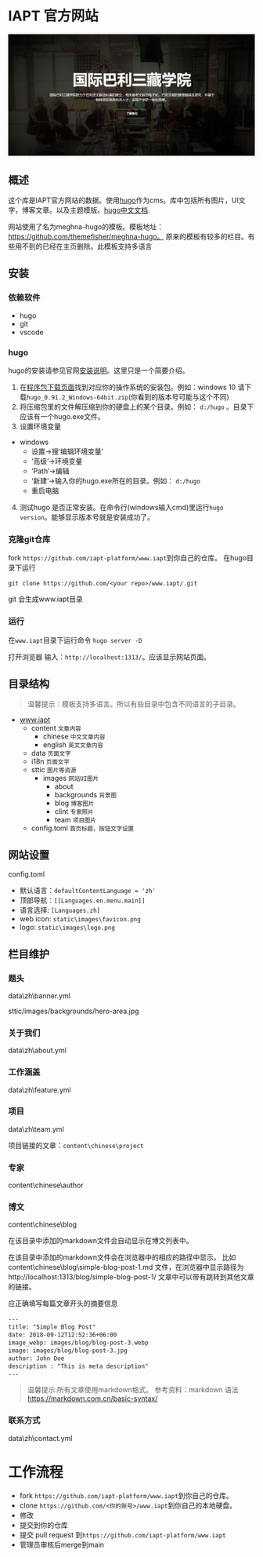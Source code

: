# IAPT 官方网站

![homepage](static/images/readme/example.jpg)

## 概述

这个库是IAPT官方网站的数据。使用[hugo](https://gohugo.io/)作为cms。库中包括所有图片，UI文字，博客文章。以及主题模版。[hugo中文文档](https://www.gohugo.org/doc/).

网站使用了名为meghna-hugo的模板。模板地址：https://github.com/themefisher/meghna-hugo。
原来的模板有较多的栏目。有些用不到的已经在主页删除。此模板支持多语言

## 安装

### 依赖软件

- hugo
- git
- vscode

### hugo
hugo的安装请参见官网[安装说明](https://gohugo.io/getting-started/installing/)。这里只是一个简要介绍。

1. 在[程序包下载页面](https://github.com/gohugoio/hugo/releases)找到对应你的操作系统的安装包。例如：windows 10 请下载`hugo_0.91.2_Windows-64bit.zip`(你看到的版本号可能与这个不同)
2. 将压缩包里的文件解压缩到你的硬盘上的某个目录。例如： `d:/hugo` 。目录下应该有一个hugo.exe文件。
3. 设置环境变量
  - windows
    - 设置->搜‘编辑环境变量’
	- ‘高级’->环境变量
	- ‘Path’->编辑
	- ‘新建’->输入你的hugo.exe所在的目录。例如： `d:/hugo` 
	- 重启电脑
4. 测试hugo 是否正常安装。在命令行(windows输入cmd)里运行`hugo version`。能够显示版本号就是安装成功了。

### 克隆git仓库

fork `https://github.com/iapt-platform/www.iapt`到你自己的仓库。
在hugo目录下运行
```
git clone https://github.com/<your repo>/www.iapt/.git
```
git 会生成www.iapt目录

### 运行

在`www.iapt`目录下运行命令 `hugo server -D`

打开浏览器 输入：`http://localhost:1313/`。应该显示网站页面。

## 目录结构

> 温馨提示：模板支持多语言。所以有些目录中包含不同语言的子目录。

- www.iapt
	- content `文章内容`
		- chinese `中文文章内容`
		- english `英文文章内容`
	- data `页面文字`
	- i18n `页面文字`
	- sttic `图片等资源`
		- images `网站UI图片`
			- about 
			- backgrounds `背景图`
			- blog `博客图片`
			- clint `专家照片`
			- team `项目图片`
	- config.toml `首页标题，按钮文字设置`

## 网站设置

config.toml

- 默认语言：`defaultContentLanguage = 'zh'`
- 顶部导航：`[[Languages.en.menu.main]]`
- 语言选择: `[Languages.zh]`
- web icon: `static\images\favicon.png`
- logo: `static\images\logo.png`

## 栏目维护

### 题头

data\zh\banner.yml

sttic/images/backgrounds/hero-area.jpg

### 关于我们

data\zh\about.yml

### 工作涵盖

data\zh\feature.yml

### 项目

data\zh\team.yml

项目链接的文章：`content\chinese\project`

### 专家

content\chinese\author

### 博文

content\chinese\blog

在该目录中添加的markdown文件会自动显示在博文列表中。

在该目录中添加的markdown文件会在浏览器中的相应的路径中显示。
比如 content\chinese\blog\simple-blog-post-1.md 文件，在浏览器中显示路径为 http://localhost:1313/blog/simple-blog-post-1/
文章中可以带有跳转到其他文章的链接。

应正确填写每篇文章开头的摘要信息 

```
---
title: "Simple Blog Post"
date: 2018-09-12T12:52:36+06:00
image_webp: images/blog/blog-post-3.webp
image: images/blog/blog-post-3.jpg
author: John Doe
description : "This is meta description"
---
```

>温馨提示:所有文章使用markdown格式。
>参考资料：markdown 语法 https://markdown.com.cn/basic-syntax/

### 联系方式

data\zh\contact.yml

# 工作流程

- fork `https://github.com/iapt-platform/www.iapt`到你自己的仓库。
- clone `https://github.com/<你的账号>/www.iapt`到你自己的本地硬盘。
- 修改
- 提交到你的仓库
- 提交 pull request 到`https://github.com/iapt-platform/www.iapt`
- 管理员审核后merge到main
